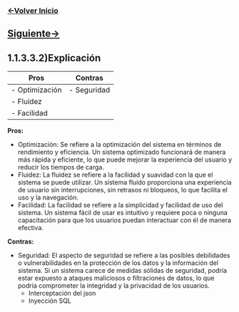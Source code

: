 ### [<-Volver Inicio](README.md)
## [Siguiente->](1.1.3.4.1.md)
## 1.1.3.3.2)Explicación
| Pros            | Contras       |
|-----------------|---------------|
| - Optimización  | - Seguridad   |
| - Fluidez       |               |
| - Facilidad     |               |

**Pros:**
-   Optimización: Se refiere a la optimización del sistema en términos de rendimiento y eficiencia. Un sistema optimizado funcionará de manera más rápida y eficiente, lo que puede mejorar la experiencia del usuario y reducir los tiempos de carga.
-   Fluidez: La fluidez se refiere a la facilidad y suavidad con la que el sistema se puede utilizar. Un sistema fluido proporciona una experiencia de usuario sin interrupciones, sin retrasos ni bloqueos, lo que facilita el uso y la navegación.
-   Facilidad: La facilidad se refiere a la simplicidad y facilidad de uso del sistema. Un sistema fácil de usar es intuitivo y requiere poca o ninguna capacitación para que los usuarios puedan interactuar con él de manera efectiva.

**Contras:**
-   Seguridad: El aspecto de seguridad se refiere a las posibles debilidades o vulnerabilidades en la protección de los datos y la información del sistema. Si un sistema carece de medidas sólidas de seguridad, podría estar expuesto a ataques maliciosos o filtraciones de datos, lo que podría comprometer la integridad y la privacidad de los usuarios.
	- Interceptación del json 
	- Inyección SQL
